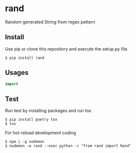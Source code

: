rand
====

Random generated String from regex pattern

Install
-------

Use pip or clone this repository and execute the setup.py file.

```shell script
$ pip install rand
```

Usages
------

```python
import 
```


Test
----

Run test by installing packages and run tox

```shell script
$ pip install poetry tox
$ tox
```

For hot-reload development coding
```shell script
$ npm i -g nodemon
$ nodemon -w rand --exec python -c "from rand import Rand"
```
